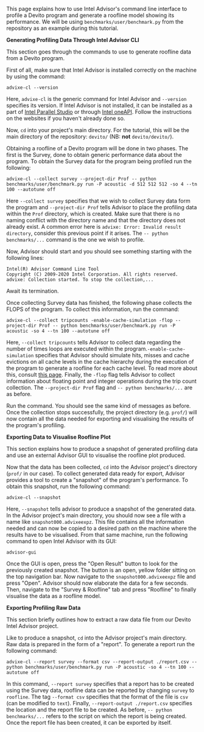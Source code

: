 This page explains how to use Intel Advisor's command line interface to profile a Devito program and generate a roofline model showing its performance. We will be using `benchmarks/user/benchmark.py` from the repository as an example during this tutorial.




**Generating Profiling Data Through Intel Advisor CLI**

This section goes through the commands to use to generate roofline data from a Devito program.

First of all, make sure that Intel Advisor is installed correctly on the machine by using the command:

```
advixe-cl --version
```

Here, `advixe-cl` is the generic command for Intel Advisor and `--version` specifies its version. If Intel Advisor is not installed, it can be installed as a part of [Intel Parallel Studio](https://software.intel.com/content/www/us/en/develop/tools/parallel-studio-xe/choose-download.html) or through [Intel oneAPI](https://software.intel.com/content/www/us/en/develop/tools/oneapi/base-toolkit.html). Follow the instructions on the websites if you haven't already done so.

Now, `cd` into your project's main directory. For the tutorial, this will be the main directory of the repository: `devito/` (NB: **not** `devito/devito/`).

Obtaining a roofline of a Devito program will be done in two phases. The first is the Survey, done to obtain generic performance data about the program. To obtain the Survey data for the program being profiled run the following:

```
advixe-cl --collect survey --project-dir Prof -- python benchmarks/user/benchmark.py run -P acoustic -d 512 512 512 -so 4 --tn 100 --autotune off
```

Here `--collect survey` specifies that we wish to collect Survey data form the program and `--project-dir Prof` tells Advisor to place the profiling data within the `Prof` directory, which is created. Make sure that there is no naming conflict with the directory name and that the directory does not already exist. A common error here is `advixe: Error: Invalid result directory`, consider this previous point if it arises. The `-- python benchmarks/...` command is the one we wish to profile.

Now, Advisor should start and you should see something starting with the following lines:

```
Intel(R) Advisor Command Line Tool
Copyright (C) 2009-2020 Intel Corporation. All rights reserved.
advixe: Collection started. To stop the collection,...
```

Await its termination.

Once collecting Survey data has finished, the following phase collects the FLOPS of the program. To collect this information, run the command:

```
advixe-cl --collect tripcounts -enable-cache-simulation -flop --project-dir Prof -- python benchmarks/user/benchmark.py run -P acoustic -so 4 --tn 100 --autotune off
```

Here, `--collect tripcounts` tells Advisor to collect data regarding the number of times loops are executed within the program.`-enable-cache-simulation` specifies that Advisor should simulate hits, misses and cache evictions on all cache levels in the cache hierarchy during the execution of the program to generate a roofline for each cache level. To read more about this, consult [this page](https://software.intel.com/content/www/us/en/develop/articles/integrated-roofline-model-with-intel-advisor.html). Finally, the `-flop` flag tells Advisor to collect information about floating point and integer operations during the trip count collection. The `--project-dir Prof` flag and `-- python benchmarks/...` are as before.

Run the command. You should see the same kind of messages as before. Once the collection stops successfully, the project directory (e.g. `prof/`) will now contain all the data needed for exporting and visualising the results of the program's profiling.



**Exporting Data to Visualise Roofline Plot**

This section explains how to produce a snapshot of generated profiling data and use an external Advisor GUI to visualise the roofline plot produced.

Now that the data has been collected, `cd` into the Advisor project's directory (`prof/` in our case). To collect generated data ready for export, Advisor provides a tool to create a "snapshot" of the program's performance. To obtain this snapshot, run the following command:

```
advixe-cl --snapshot
```

Here, `--snapshot` tells advisor to produce a snapshot of the generated data. In the Advisor project's main directory, you should now see a file with a name like `snapshot000.advixeexpz`. This file contains all the information needed and can now be copied to a desired path on the machine where the results have to be visualised. From that same machine, run the following command to open Intel Advisor with its GUI:

```
advisor-gui
```

Once the GUI is open, press the "Open Result" button to look for the previously created snapshot. The button is an open, yellow folder sitting on the top navigation bar. Now navigate to the `snapshot000.advixeexpz` file and press "Open". Advisor should now elaborate the data for a few seconds. Then, navigate to the "Survey & Roofline" tab and press "Roofline" to finally visualise the data as a roofline model.


**Exporting Profiling Raw Data**

This section briefly outlines how to extract a raw data file from our Devito Intel Advisor project.

Like to produce a snapshot, `cd` into the Advisor project's main directory. Raw data is prepared in the form of a "report". To generate a report run the following command:

```
advixe-cl --report survey --format csv --report-output ./report.csv -- python benchmarks/user/benchmark.py run -P acoustic -so 4 --tn 100 --autotune off
```

In this command, `--report survey` specifies that a report has to be created using the Survey data, roofline data can be reported by changing `survey` to `roofline`. The tag `--format csv` specifies that the format of the file is `csv` (can be modified to `text`). Finally, `--report-output ./report.csv` specifies the location and the report file to be created. As before, `-- python benchmarks/...` refers to the script on which the report is being created. Once the report file has been created, it can be exported by itself.